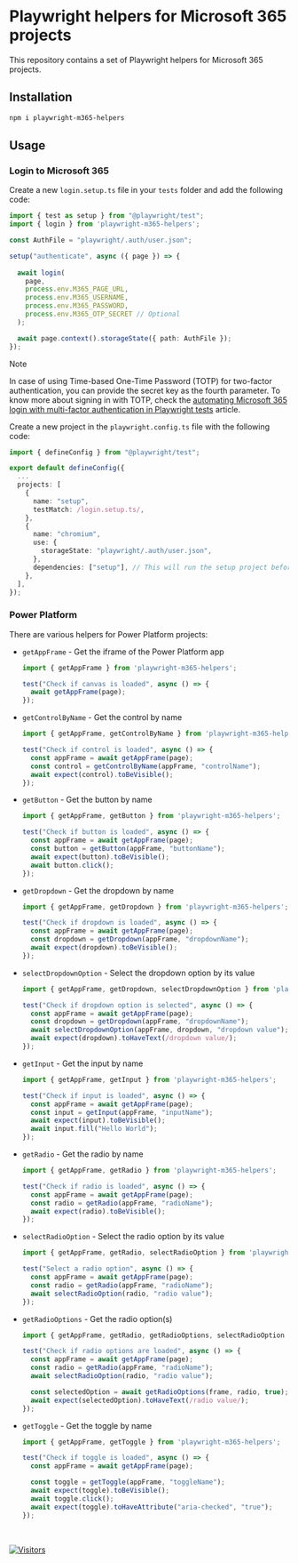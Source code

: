 # Playwright helpers for Microsoft 365 projects

This repository contains a set of Playwright helpers for Microsoft 365 projects.

## Installation

```bash
npm i playwright-m365-helpers
```

## Usage

### Login to Microsoft 365

Create a new `login.setup.ts` file in your `tests` folder and add the following code:

```typescript
import { test as setup } from "@playwright/test";
import { login } from 'playwright-m365-helpers';

const AuthFile = "playwright/.auth/user.json";

setup("authenticate", async ({ page }) => {
  
  await login(
    page,
    process.env.M365_PAGE_URL,
    process.env.M365_USERNAME,
    process.env.M365_PASSWORD,
    process.env.M365_OTP_SECRET // Optional
  );

  await page.context().storageState({ path: AuthFile });
});
```

> [!NOTE]
> In case of using Time-based One-Time Password (TOTP) for two-factor authentication, you can provide the secret key as the fourth parameter.
> To know more about signing in with TOTP, check the [automating Microsoft 365 login with multi-factor authentication in Playwright tests](https://www.eliostruyf.com/automating-microsoft-365-login-mfa-playwright-tests/) article.

Create a new project in the `playwright.config.ts` file with the following code:

```typescript
import { defineConfig } from "@playwright/test";

export default defineConfig({
  ...
  projects: [
    {
      name: "setup",
      testMatch: /login.setup.ts/,
    },
    {
      name: "chromium",
      use: {
        storageState: "playwright/.auth/user.json",
      },
      dependencies: ["setup"], // This will run the setup project before the chromium project
    },
  ],
});
```

### Power Platform

There are various helpers for Power Platform projects:

- `getAppFrame` - Get the iframe of the Power Platform app

  ```typescript
  import { getAppFrame } from 'playwright-m365-helpers';

  test("Check if canvas is loaded", async () => {
    await getAppFrame(page);
  });
  ```

- `getControlByName` - Get the control by name
  
  ```typescript
  import { getAppFrame, getControlByName } from 'playwright-m365-helpers';

  test("Check if control is loaded", async () => {
    const appFrame = await getAppFrame(page);
    const control = getControlByName(appFrame, "controlName");
    await expect(control).toBeVisible();
  });
  ```

- `getButton` - Get the button by name

  ```typescript
  import { getAppFrame, getButton } from 'playwright-m365-helpers';

  test("Check if button is loaded", async () => {
    const appFrame = await getAppFrame(page);
    const button = getButton(appFrame, "buttonName");
    await expect(button).toBeVisible();
    await button.click();
  });
  ```

- `getDropdown` - Get the dropdown by name

  ```typescript
  import { getAppFrame, getDropdown } from 'playwright-m365-helpers';

  test("Check if dropdown is loaded", async () => {
    const appFrame = await getAppFrame(page);
    const dropdown = getDropdown(appFrame, "dropdownName");
    await expect(dropdown).toBeVisible();
  });
  ```

- `selectDropdownOption` - Select the dropdown option by its value

  ```typescript
  import { getAppFrame, getDropdown, selectDropdownOption } from 'playwright-m365-helpers';

  test("Check if dropdown option is selected", async () => {
    const appFrame = await getAppFrame(page);
    const dropdown = getDropdown(appFrame, "dropdownName");
    await selectDropdownOption(appFrame, dropdown, "dropdown value");
    await expect(dropdown).toHaveText(/dropdown value/);
  });
  ```

- `getInput` - Get the input by name

  ```typescript
  import { getAppFrame, getInput } from 'playwright-m365-helpers';

  test("Check if input is loaded", async () => {
    const appFrame = await getAppFrame(page);
    const input = getInput(appFrame, "inputName");
    await expect(input).toBeVisible();
    await input.fill("Hello World");
  });
  ```

- `getRadio` - Get the radio by name

  ```typescript
  import { getAppFrame, getRadio } from 'playwright-m365-helpers';

  test("Check if radio is loaded", async () => {
    const appFrame = await getAppFrame(page);
    const radio = getRadio(appFrame, "radioName");
    await expect(radio).toBeVisible();
  });
  ```

- `selectRadioOption` - Select the radio option by its value

  ```typescript
  import { getAppFrame, getRadio, selectRadioOption } from 'playwright-m365-helpers';

  test("Select a radio option", async () => {
    const appFrame = await getAppFrame(page);
    const radio = getRadio(appFrame, "radioName");
    await selectRadioOption(radio, "radio value");
  });
  ```

- `getRadioOptions` - Get the radio option(s)

  ```typescript
  import { getAppFrame, getRadio, getRadioOptions, selectRadioOption } from 'playwright-m365-helpers';

  test("Check if radio options are loaded", async () => {
    const appFrame = await getAppFrame(page);
    const radio = getRadio(appFrame, "radioName");
    await selectRadioOption(radio, "radio value");

    const selectedOption = await getRadioOptions(frame, radio, true);
    await expect(selectedOption).toHaveText(/radio value/);
  });
  ```

- `getToggle` - Get the toggle by name

  ```typescript
  import { getAppFrame, getToggle } from 'playwright-m365-helpers';

  test("Check if toggle is loaded", async () => {
    const appFrame = await getAppFrame(page);

    const toggle = getToggle(appFrame, "toggleName");
    await expect(toggle).toBeVisible();
    await toggle.click();
    await expect(toggle).toHaveAttribute("aria-checked", "true");
  });
  ```

<br />

[![Visitors](https://api.visitorbadge.io/api/visitors?path=https%3A%2F%2Fgithub.com%2Festruyf%2Fplaywright-m365-helpers&countColor=%23263759)](https://visitorbadge.io/status?path=https%3A%2F%2Fgithub.com%2Festruyf%2Fplaywright-m365-helpers)
